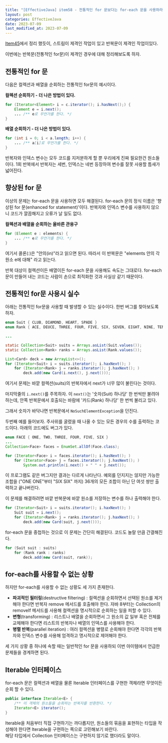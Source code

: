 ```yaml
---
title: "[EffectiveJava] item58 - 전통적인 for 문보다는 for-each 문을 사용하라"
layout: post
categories: EffectiveJava
date: 2023-07-09
last_modified_at: 2023-07-09
---
```


[Item45](https://dh37789.github.io/effectivejava/item45/)에서 정리 했듯이, 스트림이 제격인 작업이 있고 반복문이 제격인 작업이있다.

이번에는 반복문(전통적인 for문)이 제격인 경우에 대해 정리해보도록 하자.


## 전통적인 for 문

다음은 컬렉션과 배열을 순회하는 전통적인 for문의 예시이다.

**컬렉션 순회하기 - 더 나은 방법이 있다.**
```java
for (Iterator<Element> i = c.iterator(); i.hasNext();) {
    Element e = i.next();
    ... /** e로 무언가를 한다. */
}
```

**배열 순회하기 - 더 나은 방법이 있다.**
```java
for (int i = 0; i < a.length; i++) {
    ... /** a[i]로 무언가를 한다. */
}
```

반복자와 인덱스 변수는 모두 코드를 지저분하게 할 뿐 우리에게 진짜 필요한건 원소들이다. 1회 반복에서 반복자는 세번, 인덱스는 네번 등장하여 변수를 잘못 사용할 틈새가 넓어진다.


## 향상된 for 문

이상의 문제는 for-each 문을 사용하면 모두 해결된다. for-each 문의 정식 이름은 '향상된 for 문(enhanced for statement)'이다. 반복자와 인덱스 변수를 사용하지 않으니 코드가 깔끔해지고 오류가 날 일도 없다.

**컬렉션과 배열을 순회하는 올바른 관용구**
```java
for (Element e : elements) {
    ... /** e로 무언가를 한다. */
}
```

여기서 콜론(:)은 "안의(in)"라고 읽으면 된다. 따라서 이 반복문은 "elements 안의 각 원소 e에 대해" 라고 읽는다.

반복 대상이 컬렉션이든 배열이든 for-each 문을 사용해도 속도는 그대로다. for-each 문이 만들어 내는 코드는 사람이 손으로 최적화한 것과 사실상 같기 때문이다.


## 전통적인 for문 사용시 실수

아래는 전통적인 for문을 사용할 때 발생할 수 있는 실수이다. 한번 버그를 찾아보도록 하자.

```java
enum Suit { CLUB, DIAMOND, HEART, SPADE }
enum Rank { ACE, DEUCE, THREE, FOUR, FIVE, SIX, SEVEN, EIGHT, NINE, TEN, JACK, QUEEN, KING }

...

static Collection<Suit> suits = Arrays.asList(Suit.values());
static Collection<Rank> ranks = Arrays.asList(Rank.values());

List<Card> deck = new ArrayList<>();
for (Iterator<Suit> i = suits.iterator(); i.haxNext(); )
    for (Iterator<Rank> j = ranks.iterator(); j.haxNext(); )
        deck.add(new Card(i.next(), j.next()));
```

여기서 문제는 바깥 컬렉션(suits)의 반복자에서 next가 너무 많이 불린다는 것이다.

마지막줄의 `i.next()`를 주목하자. 이 `next()`는 '숫자(Suit) 하나당' 한 번씩만 불려야 하는데, 안쪽 반복문에서 호출되는 바람에 '카드(Rank) 하나당' 한 번씩 불리고 있다.

그래서 숫자가 바닥나면 반복문에서 `NoSuchElementException`을 던진다.

두번째 예를 들어보자. 주사위를 굴렸을 때 나올 수 있는 모든 경우의 수를 출력하는 코드이다. 아래의 코드에도 버그가 있다.

```java
enum FACE { ONE, TWO, THREE, FOUR, FIVE, SIX }
...
Collection<Face> faces = EnumSet.allOf(Face.class);

for (Iterator<Face> i = faces.iterator(); i.hasNext(); )
    for (Iterator<Face> j = faces.iterator(); j.hasNext(); )
        System.out.println(i.next() + " " + j.next());
```

이 프로그램도 같은 버그지만 결과는 다르게 나타난다. 예외를 던지지는 않지만 가능한 조합을 ("ONE ONE"부터 "SIX SIX" 까지) 36개의 모든 조합이 아닌 단 여섯 쌍만 출력하고 끝나버린다.

이 문제를 해결하려면 바깥 반복문에 바깥 원소를 저장하는 변수를 하나 출력해야 한다.

```java
for (Iterator<Suit> i = suits.iterator(); i.haxNext(); )
    Suit suit = i.next();
    for (Iterator<Rank> j = ranks.iterator(); j.haxNext(); )
        deck.add(new Card(suit, j.next()));
```

for-each 문을 중첩하는 것으로 이 문제는 간단히 해결된다. 코드도 놀랄 만큼 간결해진다.

```java
for (Suit suit : suits)
    for (Rank rank : ranks)
        deck.add(new Card(suit, rank));
```


## for-each를 사용할 수 없는 상황

하지만 for-each를 사용할 수 없는 상황도 세 가지 존재한다.

- **파괴적인 필터링**(destructive filtering) : 컬렉션을 순회하면서 선택된 원소를 제거해야 한다면 반복자 remove 메서드를 호출해야 한다. 자바 8부터는 Collection의 removeIf 메서드를 사용해 컬렉션을 명시적으로 순회하는 일을 피할 수 있다.
- **변형**(transforming) : 리스트나 배열을 순회하면서 그 원소의 값 일부 혹은 전체를 교체해야 한다면 리스트의 반복자나 배열의 인덱스를 사용해야 한다.
- **병렬 반복**(parallel iteration) : 여러 컬렉션을 병렬로 순회해야 한다면 각각의 반복자와 인덱스 변수를 사용해 엄격하고 명시적으로 제어해야 한다.

세 가지 상황 중 하나에 속할 때는 일반적인 for 문을 사용하되 이번 아이템에서 언급한 문제들을 경계하면 된다.


## Iterable 인터페이스

for-each 문은 컬렉션과 배열을 물론 Iterable 인터페이스를 구현한 객체라면 무엇이든 순회 할 수 있다.

```java
public interface Iterable<E> {
    /** 이 객체의 원소들을 순회하는 반복자를 반환한다. */
    Iterator<E> iterator();
}
```

Iterable을 처음부터 직접 구현하기는 까다롭지만, 원소들의 묶음을 표현하는 타입을 작성해야 한다면 Iterable을 구현하는 쪽으로 고민해보기 바란다.<br>
해당 타입에서 Collection 인터페이스는 구현하지 않기로 했더라도 말이다.
